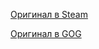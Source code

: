 [Оригинал в Steam](https://store.steampowered.com/app/38400/Fallout_A_Post_Nuclear_Role_Playing_Game/)

[Оригинал в GOG](https://www.gog.com/game/fallout)